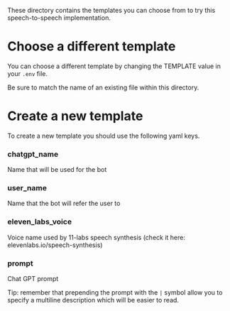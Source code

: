 These directory contains the templates you can choose from to try this
speech-to-speech implementation.

# Choose a different template
You can choose a different template by changing the TEMPLATE value
in your `.env` file.

Be sure to match the name of an existing file within this directory.

# Create a new template
To create a new template you should use the following
yaml keys.

### chatgpt_name
Name that will be used for the bot

### user_name
Name that the bot will refer the user to

### eleven_labs_voice
Voice name used by 11-labs speech synthesis
(check it here: elevenlabs.io/speech-synthesis)

### prompt
Chat GPT prompt

Tip: remember that prepending the prompt with the `|` symbol allow you to
specify a multiline description which will be easier to read.